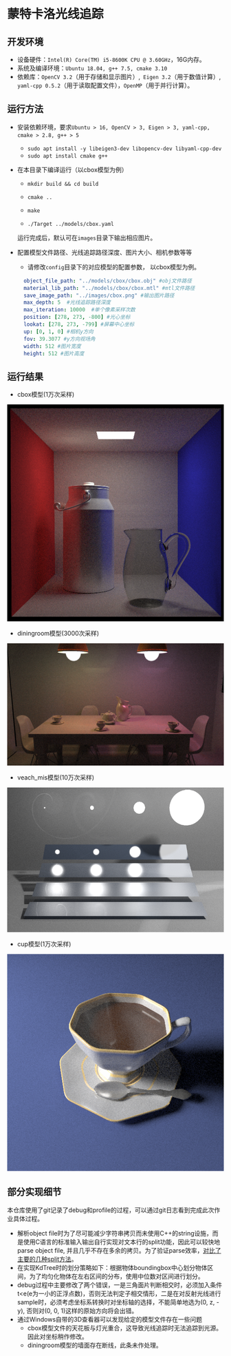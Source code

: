 # 蒙特卡洛光线追踪


## 开发环境

- 设备硬件：`Intel(R) Core(TM) i5-8600K CPU @ 3.60GHz`，16G内存。
- 系统及编译环境：`Ubuntu 18.04, g++ 7.5, cmake 3.10`
- 依赖库：`OpenCV 3.2`（用于存储和显示图片）,` Eigen 3.2`（用于数值计算）, `yaml-cpp 0.5.2`（用于读取配置文件），`OpenMP`（用于并行计算）。

## 运行方法

- 安装依赖环境，要求`Ubuntu > 16, OpenCV > 3, Eigen > 3, yaml-cpp, cmake > 2.8, g++ > 5`

  - `sudo apt install -y libeigen3-dev libopencv-dev libyaml-cpp-dev`
  - `sudo apt install cmake g++`

- 在本目录下编译运行（以cbox模型为例）

  - `mkdir build && cd build`
  - `cmake ..`
  - `make`

  - `./Target ../models/cbox.yaml`
  
  运行完成后，默认可在`images`目录下输出相应图片。

- 配置模型文件路径、光线追踪路径深度、图片大小、相机参数等等

  - 请修改`config`目录下的对应模型的配置参数， 以cbox模型为例。
  ```yaml
    object_file_path: "../models/cbox/cbox.obj" #obj文件路径
    material_lib_path: "../models/cbox/cbox.mtl" #mtl文件路径
    save_image_path: "../images/cbox.png" #输出图片路径
    max_depth: 5  #光线追踪路径深度
    max_iteration: 10000  #单个像素采样次数
    position: [278, 273, -800] #光心坐标
    lookat: [278, 273, -799] #屏幕中心坐标
    up: [0, 1, 0] #相机y方向
    fov: 39.3077 #y方向视场角
    width: 512 #图片宽度
    height: 512 #图片高度
  ```
  

## 运行结果

- cbox模型(1万次采样)

![cbox](./images/cbox.png)

- diningroom模型(3000次采样)

![diningroom](./images/diningroom.png)

- veach_mis模型(10万次采样)

![mis](./images/mis.png)

- cup模型(1万次采样)

![cup](./images/cup.png)

## 部分实现细节

本仓库使用了git记录了debug和profile的过程，可以通过git日志看到完成此次作业具体过程。

- 解析object file时为了尽可能减少字符串拷贝而未使用C++的string设施，而是使用C语言的标准输入输出自行实现对文本行的split功能，因此可以较快地parse object file, 并且几乎不存在多余的拷贝。为了验证parse效率，[对比了主要的几种split方法](https://github.com/JKTao/StringSplitTest)。
- 在实现KdTree时的划分策略如下：根据物体boundingbox中心划分物体区间，为了均匀化物体在左右区间的分布，使用中位数对区间进行划分。
- debug过程中主要修改了两个错误，一是三角面片判断相交时，必须加入条件t<e(e为一小的正浮点数)，否则无法判定子相交情形，二是在对反射光线进行sample时，必须考虑坐标系转换时对坐标轴的选择，不能简单地选为(0, z, -y), 否则对(0, 0, 1)这样的原始方向将会出错。
- 通过Windows自带的3D查看器可以发现给定的模型文件存在一些问题
  - cbox模型文件的天花板与灯光重合，这导致光线追踪时无法追踪到光源。因此对坐标稍作修改。
  - diningroom模型的墙面存在断线，此条未作处理。






